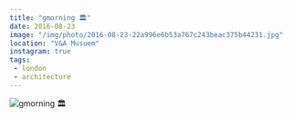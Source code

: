 ```yaml
---
title: "gmorning 🏛"
date: 2016-08-23
image: "/img/photo/2016-08-23-22a996e6b53a767c243beac375b44231.jpg"
location: "V&A Musuem"
instagram: true
tags:
 - london
 - architecture
---
```


![gmorning 🏛](/img/photo/2016-08-23-22a996e6b53a767c243beac375b44231.jpg)
